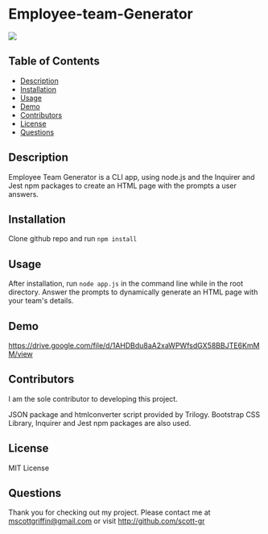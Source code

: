 # Employee-team-Generator
  <img src="https://img.shields.io/badge/license-MIT License-blue"/>
  
## Table of Contents
* [Description](#description)
* [Installation](#installation)
* [Usage](#usage)
* [Demo](#demo)
* [Contributors](#contributors)
* [License](#license)
* [Questions](#questions)

## Description
Employee Team Generator is a CLI app, using node.js and the Inquirer and Jest npm packages to create an HTML page with the prompts a user answers.

## Installation
Clone github repo and run `npm install`

## Usage
After installation, run `node app.js` in the command line while in the root directory. Answer the prompts to dynamically generate an HTML page with your team's details.

## Demo
https://drive.google.com/file/d/1AHDBdu8aA2xaWPWfsdGX58BBJTE6KmMM/view

## Contributors
I am the sole contributor to developing this project. 

JSON package and htmlconverter script provided by Trilogy. Bootstrap CSS Library, Inquirer and Jest npm packages are also used.

## License
MIT License

## Questions
Thank you for checking out my project. Please contact me at mscottgriffin@gmail.com or visit http://github.com/scott-gr
